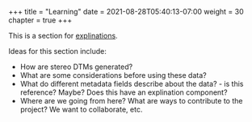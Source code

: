 +++
title = "Learning"
date = 2021-08-28T05:40:13-07:00
weight = 30
chapter = true
+++

This is a section for [explinations](https://documentation.divio.com/explanation/).

Ideas for this section include:

- How are stereo DTMs generated?
- What are some considerations before using these data?
- What do different metadata fields describe about the data? - is this reference? Maybe? Does this have an explination component?
- Where are we going from here? What are ways to contribute to the project? We want to collaborate, etc.